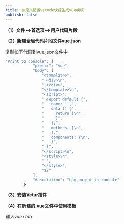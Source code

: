 ```yaml
---
title: 自定义配置vscode快捷生成vue模板
publish: false
---
```


**（1）文件–>首选项—>用户代码片段**

**（2）新建全局代码片段文件vue.json**

复制如下代码到vue.json文件中

```js
"Print to console": {
			"prefix": "vue",
			"body": [
				"<template>",
				" <div>\n",
				" </div>",
				"</template>\n",
				"<script>",
				" export default {",
				"   name: '',",
				"   data () {",
				"     return {\n",
				"     }",
				"   },",
				"   methods: {\n",
				"   },",
				"   components: {\n",
				"   }",
				" }",
				"</script>\n",
				"<style>\n",
				" ",
				"</style>",
				"$2"
			],
			"description": "Log output to console"
		}
```

**（3）安装Vetur插件**

**（4）在新建的.vue文件中使用模板**

*输入vue+tab*

